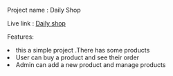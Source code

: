 Project name : Daily Shop

Live link : <a href="https://daily-shop-d0d3d.web.app/">Daily shop</a>


Features:

<li> this a simple project .There has some products</li>
<li> User can buy a product and see their order</li>
<li> Admin can add a new product and manage products</li>